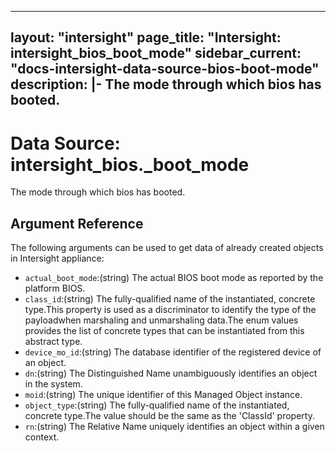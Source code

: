 
---
layout: "intersight"
page_title: "Intersight: intersight_bios_boot_mode"
sidebar_current: "docs-intersight-data-source-bios-boot-mode"
description: |-
The mode through which bios has booted.
---

# Data Source: intersight_bios._boot_mode
The mode through which bios has booted.
## Argument Reference
The following arguments can be used to get data of already created objects in Intersight appliance:
* `actual_boot_mode`:(string) The actual BIOS boot mode as reported by the platform BIOS. 
* `class_id`:(string) The fully-qualified name of the instantiated, concrete type.This property is used as a discriminator to identify the type of the payloadwhen marshaling and unmarshaling data.The enum values provides the list of concrete types that can be instantiated from this abstract type. 
* `device_mo_id`:(string) The database identifier of the registered device of an object. 
* `dn`:(string) The Distinguished Name unambiguously identifies an object in the system. 
* `moid`:(string) The unique identifier of this Managed Object instance. 
* `object_type`:(string) The fully-qualified name of the instantiated, concrete type.The value should be the same as the 'ClassId' property. 
* `rn`:(string) The Relative Name uniquely identifies an object within a given context. 

